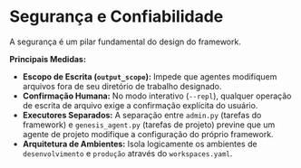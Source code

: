 # Segurança e Confiabilidade

A segurança é um pilar fundamental do design do framework.

**Principais Medidas:**
- **Escopo de Escrita (`output_scope`):** Impede que agentes modifiquem arquivos fora de seu diretório de trabalho designado.
- **Confirmação Humana:** No modo interativo (`--repl`), qualquer operação de escrita de arquivo exige a confirmação explícita do usuário.
- **Executores Separados:** A separação entre `admin.py` (tarefas do framework) e `genesis_agent.py` (tarefas de projeto) previne que um agente de projeto modifique a configuração do próprio framework.
- **Arquitetura de Ambientes:** Isola logicamente os ambientes de `desenvolvimento` e `produção` através do `workspaces.yaml`.
